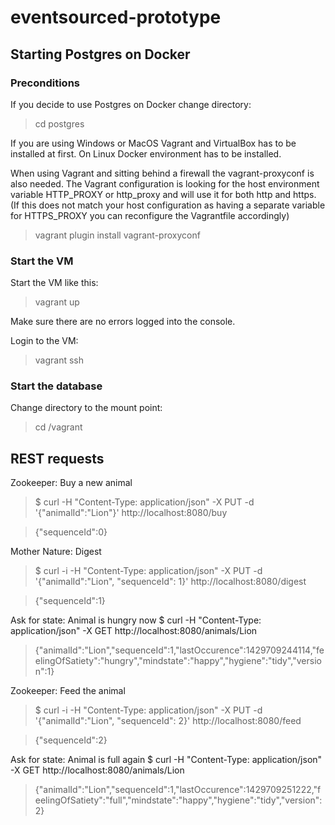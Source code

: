 # eventsourced-prototype 

## Starting Postgres on Docker
### Preconditions
If you decide to use Postgres on Docker change directory:
> cd postgres

If you are using Windows or MacOS Vagrant and VirtualBox has to be installed at first. On Linux Docker environment has to be
installed.

When using Vagrant and sitting behind a firewall the vagrant-proxyconf is also needed. The Vagrant configuration is looking for 
the host environment variable HTTP_PROXY or http_proxy and will use it for both http and https. (If this does not match your
host configuration as having a separate variable for HTTPS_PROXY you can reconfigure the Vagrantfile accordingly) 
 
>vagrant plugin install vagrant-proxyconf

### Start the VM
Start the VM like this:
>vagrant up

Make sure there are no errors logged into the console.

Login to the VM:
>vagrant ssh

### Start the database
Change directory to the mount point:
>cd /vagrant


## REST requests

Zookeeper: Buy a new animal
>$ curl -H "Content-Type: application/json" -X PUT -d '{"animalId":"Lion"}' http://localhost:8080/buy

>{"sequenceId":0}

Mother Nature: Digest
>$ curl -i -H "Content-Type: application/json" -X PUT -d '{"animalId":"Lion", "sequenceId": 1}' http://localhost:8080/digest

>{"sequenceId":1}

Ask for state: Animal is hungry now
$ curl -H "Content-Type: application/json" -X GET http://localhost:8080/animals/Lion

>{"animalId":"Lion","sequenceId":1,"lastOccurence":1429709244114,"feelingOfSatiety":"hungry","mindstate":"happy","hygiene":"tidy","version":1}

Zookeeper: Feed the animal
>$ curl -i -H "Content-Type: application/json" -X PUT -d '{"animalId":"Lion", "sequenceId": 2}' http://localhost:8080/feed

>{"sequenceId":2}

Ask for state: Animal is full again
$ curl -H "Content-Type: application/json" -X GET http://localhost:8080/animals/Lion

>{"animalId":"Lion","sequenceId":1,"lastOccurence":1429709251222,"feelingOfSatiety":"full","mindstate":"happy","hygiene":"tidy","version":2}





